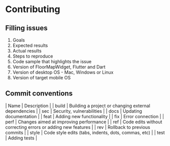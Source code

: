 # Contributing

## Filling issues

1. Goals
2. Expected results
3. Actual results
4. Steps to reproduce
5. Code sample that highlights the issue
6. Version of FloorMapWidget, Flutter and Dart
7. Version of desktop OS - Mac, Windows or Linux
8. Version of target mobile OS

## Commit conventions

| Name  | Description |
| build | Building a project or changing external dependencies        |
| sec   | Security, vulnerabilities                                   |
| docs  | Updating documentation                                      |
| feat  | Adding new functionality                                    |
| fix   | Error connection                                            |
| perf  | Changes aimed at improving performance                      |
| ref   | Code edits without correcting errors or adding new features |
| rev   | Rollback to previous commits                                |
| style | Code style edits (tabs, indents, dots, commas, etc)         |
| test  | Adding tests                                                |
